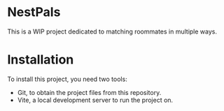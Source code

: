 # NestPals
This is a WIP project dedicated to matching roommates in multiple ways.

# Installation
To install this project, you need two tools:
- Git, to obtain the project files from this repository.
- Vite, a local development server to run the project on.
